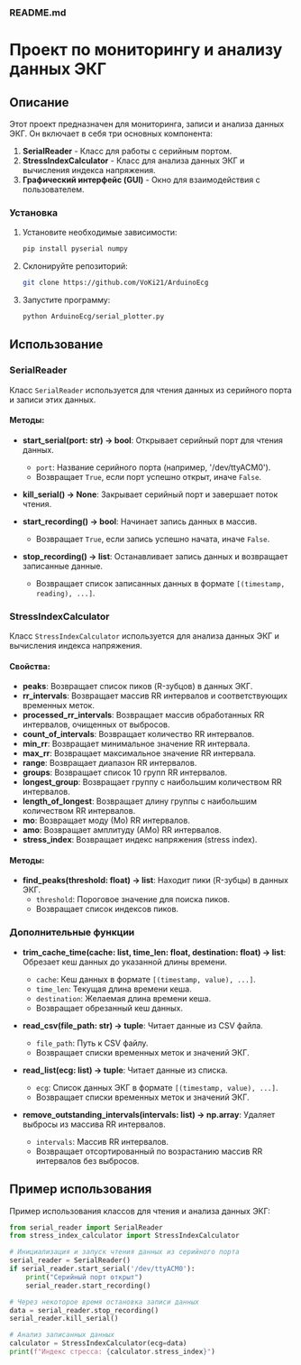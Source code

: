 ### README.md

# Проект по мониторингу и анализу данных ЭКГ

## Описание

Этот проект предназначен для мониторинга, записи и анализа данных ЭКГ. Он включает в себя три основных компонента:

1. **SerialReader** - Класс для работы с серийным портом.
2. **StressIndexCalculator** - Класс для анализа данных ЭКГ и вычисления индекса напряжения.
3. **Графический интерфейс (GUI)** - Окно для взаимодействия с пользователем.

### Установка

1. Установите необходимые зависимости:
    ```bash
    pip install pyserial numpy
    ```
2. Склонируйте репозиторий:
    ```bash
    git clone https://github.com/VoKi21/ArduinoEcg
    ```
3. Запустите программу:
    ```bash
    python ArduinoEcg/serial_plotter.py
    ```

## Использование

### SerialReader

Класс `SerialReader` используется для чтения данных из серийного порта и записи этих данных.

#### Методы:

- **start_serial(port: str) -> bool**: Открывает серийный порт для чтения данных.
  - `port`: Название серийного порта (например, '/dev/ttyACM0').
  - Возвращает `True`, если порт успешно открыт, иначе `False`.

- **kill_serial() -> None**: Закрывает серийный порт и завершает поток чтения.

- **start_recording() -> bool**: Начинает запись данных в массив.
  - Возвращает `True`, если запись успешно начата, иначе `False`.

- **stop_recording() -> list**: Останавливает запись данных и возвращает записанные данные.
  - Возвращает список записанных данных в формате `[(timestamp, reading), ...]`.

### StressIndexCalculator

Класс `StressIndexCalculator` используется для анализа данных ЭКГ и вычисления индекса напряжения.

#### Свойства:

- **peaks**: Возвращает список пиков (R-зубцов) в данных ЭКГ.
- **rr_intervals**: Возвращает массив RR интервалов и соответствующих временных меток.
- **processed_rr_intervals**: Возвращает массив обработанных RR интервалов, очищенных от выбросов.
- **count_of_intervals**: Возвращает количество RR интервалов.
- **min_rr**: Возвращает минимальное значение RR интервала.
- **max_rr**: Возвращает максимальное значение RR интервала.
- **range**: Возвращает диапазон RR интервалов.
- **groups**: Возвращает список 10 групп RR интервалов.
- **longest_group**: Возвращает группу с наибольшим количеством RR интервалов.
- **length_of_longest**: Возвращает длину группы с наибольшим количеством RR интервалов.
- **mo**: Возвращает моду (Мо) RR интервалов.
- **amo**: Возвращает амплитуду (АМо) RR интервалов.
- **stress_index**: Возвращает индекс напряжения (stress index).

#### Методы:

- **find_peaks(threshold: float) -> list**: Находит пики (R-зубцы) в данных ЭКГ.
  - `threshold`: Пороговое значение для поиска пиков.
  - Возвращает список индексов пиков.

### Дополнительные функции

- **trim_cache_time(cache: list, time_len: float, destination: float) -> list**: Обрезает кеш данных до указанной длины времени.
  - `cache`: Кеш данных в формате `[(timestamp, value), ...]`.
  - `time_len`: Текущая длина времени кеша.
  - `destination`: Желаемая длина времени кеша.
  - Возвращает обрезанный кеш данных.

- **read_csv(file_path: str) -> tuple**: Читает данные из CSV файла.
  - `file_path`: Путь к CSV файлу.
  - Возвращает списки временных меток и значений ЭКГ.

- **read_list(ecg: list) -> tuple**: Читает данные из списка.
  - `ecg`: Список данных ЭКГ в формате `[(timestamp, value), ...]`.
  - Возвращает списки временных меток и значений ЭКГ.

- **remove_outstanding_intervals(intervals: list) -> np.array**: Удаляет выбросы из массива RR интервалов.
  - `intervals`: Массив RR интервалов.
  - Возвращает отсортированный по возрастанию массив RR интервалов без выбросов.

## Пример использования

Пример использования классов для чтения и анализа данных ЭКГ:

```python
from serial_reader import SerialReader
from stress_index_calculator import StressIndexCalculator

# Инициализация и запуск чтения данных из серийного порта
serial_reader = SerialReader()
if serial_reader.start_serial('/dev/ttyACM0'):
    print("Серийный порт открыт")
    serial_reader.start_recording()

# Через некоторое время остановка записи данных
data = serial_reader.stop_recording()
serial_reader.kill_serial()

# Анализ записанных данных
calculator = StressIndexCalculator(ecg=data)
print(f"Индекс стресса: {calculator.stress_index}")
```
